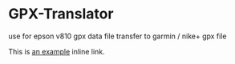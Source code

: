 # GPX-Translator
use for epson v810 gpx data file transfer to garmin / nike+ gpx file

This is [an example](https://alamod951753.github.io/GPX-Translator/gpxdata_translator.html  "Title") inline link.
